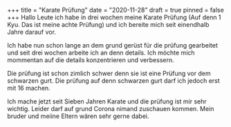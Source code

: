 +++
title = "Karate Prüfung"
date = "2020-11-28"
draft = true
pinned = false
+++
Hallo Leute ich habe in drei wochen meine Karate Prüfung (Auf denn 1 Kyu. Das ist meine achte Prüfung) und ich bereite mich seit einendhalb Jahre darauf vor. 

Ich habe nun schon lange an dem grund gerüst für die prüfung gearbeitet und seit drei wochen arbeite ich an denn details. Ich möchte mich mommentan auf die details konzentrieren und verbessern. 

Die prüfung ist schon zimlich schwer denn sie ist eine Prüfung vor dem schwarzen gurt. Die prüfung auf denn schwarzen gurt darf ich jedoch erst mit 16 machen. 

Ich mache jetzt seit Sieben Jahren Karate und die prüfung ist mir sehr wichtig. Leider darf auf grund Corona nimand zuschauen kommen. Mein bruder und meiine Eltern wären sehr gerne dabei.